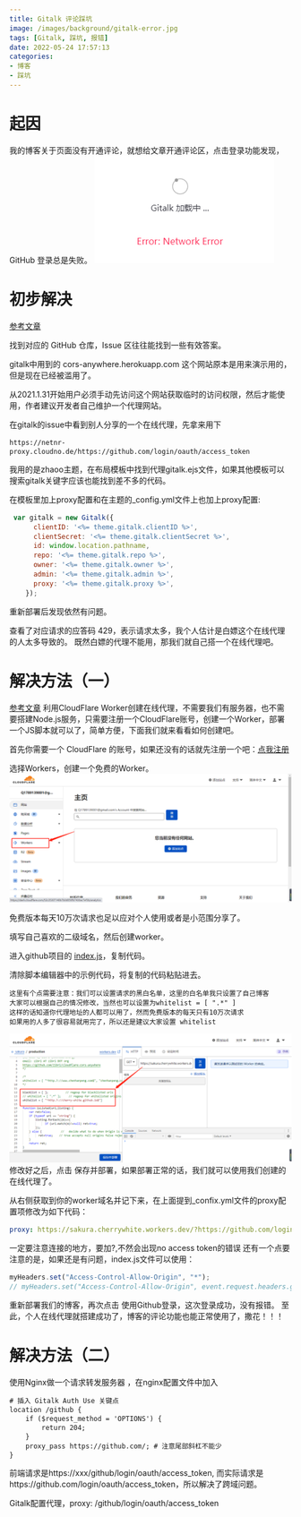 ```yaml
---
title: Gitalk 评论踩坑
image: /images/background/gitalk-error.jpg
tags: [Gitalk, 踩坑, 报错]
date: 2022-05-24 17:57:13
categories: 
- 博客
- 踩坑
---
```


# 起因

我的博客关于页面没有开通评论，就想给文章开通评论区，点击登录功能发现，GitHub 登录总是失败。
![登陆报错](/images/article/gitalk/error.png)

# 初步解决
[参考文章](https://zhuanlan.zhihu.com/p/350735142)

找到对应的 GitHub 仓库，Issue 区往往能找到一些有效答案。

gitalk中用到的 cors-anywhere.herokuapp.com 这个网站原本是用来演示用的，但是现在已经被滥用了。

从2021.1.31开始用户必须手动先访问这个网站获取临时的访问权限，然后才能使用，作者建议开发者自己维护一个代理网站。

在gitalk的issue中看到别人分享的一个在线代理，先拿来用下
```http
https://netnr-proxy.cloudno.de/https://github.com/login/oauth/access_token
```

我用的是zhaoo主题，在布局模板中找到代理gitalk.ejs文件，如果其他模板可以搜索gitalk关键字应该也能找到差不多的代码。

在模板里加上proxy配置和在主题的_config.yml文件上也加上proxy配置:
```js
 var gitalk = new Gitalk({
      clientID: '<%= theme.gitalk.clientID %>',
      clientSecret: '<%= theme.gitalk.clientSecret %>',
      id: window.location.pathname,
      repo: '<%= theme.gitalk.repo %>',
      owner: '<%= theme.gitalk.owner %>',
      admin: '<%= theme.gitalk.admin %>',
      proxy: '<%= theme.gitalk.proxy %>',
    });
```
重新部署后发现依然有问题。

查看了对应请求的应答码 429，表示请求太多，我个人估计是白嫖这个在线代理的人太多导致的。
既然白嫖的代理不能用，那我们就自己搭一个在线代理吧。

# 解决方法（一）
[参考文章](https://www.chenhanpeng.com/create-own-cors-anywhere-to-resolve-the-request-with-403/)
利用CloudFlare Worker创建在线代理，不需要我们有服务器，也不需要搭建Node.js服务，只需要注册一个CloudFlare账号，创建一个Worker，部署一个JS脚本就可以了，简单方便，下面我们就来看看如何创建吧。

首先你需要一个 CloudFlare 的账号，如果还没有的话就先注册一个吧：[点我注册](https://dash.cloudflare.com/)

选择Workers，创建一个免费的Worker。
![创建Workers](/images/article/gitalk/register.png)

免费版本每天10万次请求也足以应对个人使用或者是小范围分享了。

填写自己喜欢的二级域名，然后创建worker。

进入github项目的 [index.js](https://github.com/Hanpeng-Chen/cloudflare-cors-anywhere/blob/master/index.js)，复制代码。

清除脚本编辑器中的示例代码，将复制的代码粘贴进去。
```text
这里有个点需要注意：我们可以设置请求的黑白名单，这里的白名单我只设置了自己博客
大家可以根据自己的情况修改，当然也可以设置为whitelist = [ ".*" ]
这样的话知道你代理地址的人都可以用了，然而免费版本的每天只有10万次请求
如果用的人多了很容易就用完了，所以还是建议大家设置 whitelist
```
![创建Workers](/images/article/gitalk/edit.png)
修改好之后，点击 保存并部署，如果部署正常的话，我们就可以使用我们创建的在线代理了。

从右侧获取到你的worker域名并记下来，在上面提到_confix.yml文件的proxy配置项修改为如下代码：
```yaml
proxy: https://sakura.cherrywhite.workers.dev/?https://github.com/login/oauth/access_token
```
一定要注意连接的地方，要加?,不然会出现no access token的错误
还有一个点要注意的是，如果还是有问题，index.js文件可以使用：
```js
myHeaders.set("Access-Control-Allow-Origin", "*");
// myHeaders.set("Access-Control-Allow-Origin", event.request.headers.get("Origin"));
```

重新部署我们的博客，再次点击 使用Github登录，这次登录成功，没有报错。
至此，个人在线代理就搭建成功了，博客的评论功能也能正常使用了，撒花！！！

# 解决方法（二）
使用Nginx做一个请求转发服务器 ，在nginx配置文件中加入
```nginx
# 插入 Gitalk Auth Use 关键点
location /github {
    if ($request_method = 'OPTIONS') {
        return 204;
    }
    proxy_pass https://github.com/; # 注意尾部斜杠不能少
}
```

前端请求是https://xxx/github/login/oauth/access_token,
而实际请求是https://github.com/login/oauth/access_token，所以解决了跨域问题。

Gitalk配置代理，proxy: /github/login/oauth/access_token

